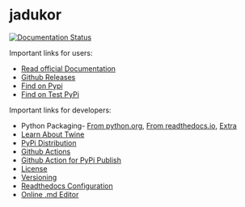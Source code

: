 # jadukor
[![Documentation Status](https://readthedocs.org/projects/jadukor/badge/?version=latest)](https://jadukor.readthedocs.io/en/latest/?badge=latest)

Important links for users:
* [Read official Documentation](https://jadukor.readthedocs.io/en/latest/)
* [Github Releases](https://github.com/atmragib/jadukor/releases)
* [Find on Pypi](https://pypi.org/project/jadukor/)
* [Find on Test PyPi](https://test.pypi.org/project/jadukor/)


Important links for developers:
* Python Packaging- [From python.org](https://packaging.python.org/tutorials/packaging-projects/), [From readthedocs.io](https://python-packaging.readthedocs.io/en/latest/minimal.html), [Extra](https://medium.com/@joel.barmettler/how-to-upload-your-python-package-to-pypi-65edc5fe9c56)
* [Learn About Twine](https://twine.readthedocs.io/en/latest/#installation)
* [PyPi Distribution](https://packaging.python.org/guides/publishing-package-distribution-releases-using-github-actions-ci-cd-workflows/)
* [Github Actions](https://help.github.com/en/actions/reference/workflow-syntax-for-github-actions) 
* [Github Action for PyPi Publish](https://packaging.python.org/guides/publishing-package-distribution-releases-using-github-actions-ci-cd-workflows/)
* [License](https://help.github.com/en/github/creating-cloning-and-archiving-repositories/licensing-a-repository)
* [Versioning](https://semver.org/)
* [Readthedocs Configuration](https://docs.readthedocs.io/en/stable/config-file/v2.html)
* [Online .md Editor](https://dillinger.io/)